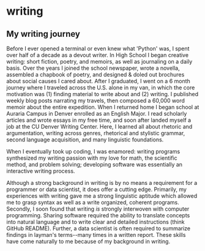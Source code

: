 # writing

## My writing journey

Before I ever opened a terminal or even knew what 'Python' was, I spent over half of a decade as a devout writer. In High School I began creative writing: short fiction, poetry, and memoirs, as well as journaling on a daily basis. Over the years I joined the school newspaper, wrote a novella, assembled a chapbook of poetry, and designed & doled out brochures about social causes I cared about. After I graduated, I went on a 6 month journey where I traveled across the U.S. alone in my van, in which the core motivation was (1) finding material to write about and (2) writing. I published weekly blog posts narrating my travels, then composed a 60,000 word memoir about the entire expedition. When I returned home I began school at Auraria Campus in Denver enrolled as an English Major. I read scholarly articles and wrote essays in my free time, and soon after landed myself a job at the CU Denver Writing Center. Here, I learned all about rhetoric and argumentation, writing across genres, rhetorical and stylistic grammar, second language acquisition, and many linguistic foundations.

When I eventually took up coding, I was enamored: writing programs synthesized my writing passion with my love for math, the scientific method, and problem solving; developing software was essentially an interactive writing process.

Although a strong background in writing is by no means a requirement for a programmer or data scientist, it does offer a cutting edge. Primarily, my experiences with writing gave me a strong linguistic aptitude which allowed me to grasp syntax as well as a write organized, coherent programs. Secondly, I soon found that writing *is* strongly interwoven with computer programming. Sharing software required the ability to translate concepts into natural language and to write clear and detailed instructions (think GitHub README). Further, a data scientist is often required to summarize findings in layman's terms--many times in a written report. These skills have come naturally to me because of my background in writing.
